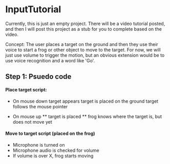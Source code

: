 # InputTutorial
Currently, this is just an empty project. There will be a video tutorial posted, and then I will post this project as a stub for you to complete based on the video.

Concept: The user places a target on the ground and then they use their voice to start a frog or other object to move to the target. For now, we will just use volume to trigger the motion, but an obvious extension would be to use voice recognition and a word like 'Go'.

## Step 1: Psuedo code

#### Place target script:

* On mouse down
  target appears
  target is placed on the ground
  target follows the mouse pointer

* On mouse up
** target is placed
** frog knows where the target is, but does not move yet

#### Move to target script (placed on the frog)

* Microphone is turned on
* Microphone audio is checked for volume
* If volume is over X, frog starts moving


